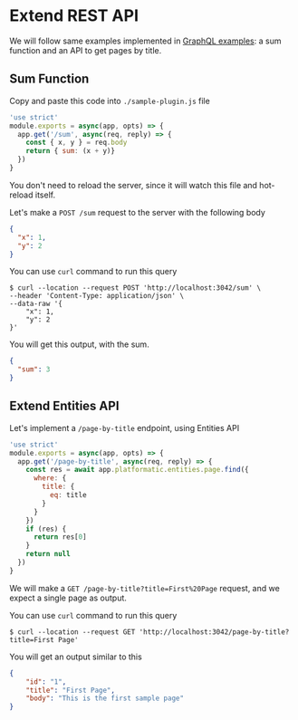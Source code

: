 # Extend REST API

We will follow same examples implemented in [GraphQL examples](./extend-graphql): a sum function and an API to get pages by title.

## Sum Function

Copy and paste this code into `./sample-plugin.js` file

```js
'use strict'
module.exports = async(app, opts) => {
  app.get('/sum', async(req, reply) => {
    const { x, y } = req.body
    return { sum: (x + y)}
  })
}
```

You don't need to reload the server, since it will watch this file and hot-reload itself.

Let's make a `POST /sum` request to the server with the following body

```json
{
  "x": 1,
  "y": 2
}
```

You can use `curl` command to run this query

```
$ curl --location --request POST 'http://localhost:3042/sum' \
--header 'Content-Type: application/json' \
--data-raw '{
    "x": 1,
    "y": 2
}'
```

You will get this output, with the sum.

```json
{
  "sum": 3
}
```

## Extend Entities API

Let's implement a `/page-by-title` endpoint, using Entities API

```js
'use strict'
module.exports = async(app, opts) => {
  app.get('/page-by-title', async(req, reply) => {
    const res = await app.platformatic.entities.page.find({
      where: {
        title: {
          eq: title
        }
      }
    })
    if (res) {
      return res[0]
    }
    return null
  })
}
```
We will make a `GET /page-by-title?title=First%20Page` request, and we expect a single page as output.

You can use `curl` command to run this query
```
$ curl --location --request GET 'http://localhost:3042/page-by-title?title=First Page'

```

You will get an output similar to this

```json
{
    "id": "1",
    "title": "First Page",
    "body": "This is the first sample page"
}
```

